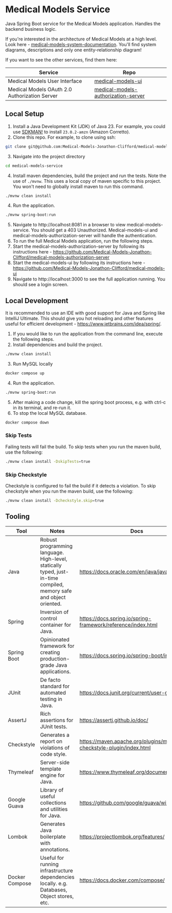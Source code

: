 # Medical Models Service

Java Spring Boot service for the Medical Models application. Handles the backend business logic.

If you're interested in the architecture of Medical Models at a high level. Look
here - [medical-models-system-documentation](https://github.com/Medical-Models-Jonathon-Clifford/medical-models-system-documentation).
You'll find system diagrams, descriptions and only one entity-relationship diagram!

If you want to see the other services, find them here:

| Service                                       | Repo                                                                                                                           |
|-----------------------------------------------|--------------------------------------------------------------------------------------------------------------------------------|
| Medical Models User Interface                 | [medical-models-ui](https://github.com/Medical-Models-Jonathon-Clifford/medical-models-ui)                                     |
| Medical Models OAuth 2.0 Authorization Server | [medical-models-authorization-server](https://github.com/Medical-Models-Jonathon-Clifford/medical-models-authorization-server) |

## Local Setup

1. Install a Java Development Kit (JDK) of Java 23. For example, you could use [SDKMAN!](https://sdkman.io/) to install
   `23.0.2-amzn` (Amazon Corretto).
2. Clone this repo. For example, to clone using ssh:

```bash
git clone git@github.com:Medical-Models-Jonathon-Clifford/medical-models-service.git
```

3. Navigate into the project directory

```bash
cd medical-models-service
```

4. Install maven dependencies, build the project and run the tests. Note the use of `./mvnw`. This uses a local copy of
   maven specific to this project. You won't need to globally install maven to run this command.

```bash
./mvnw clean install
```

4. Run the application.

```bash
./mvnw spring-boot:run
```

5. Navigate to http://localhost:8081 in a browser to view medical-models-service. You should get a 403 Unauthorized.
   Medical-models-ui and medical-models-authorization-server will handle the authentication.
6. To run the full Medical Models application, run the following steps.
7. Start the medical-models-authorization-server by following its instructions
   here - https://github.com/Medical-Models-Jonathon-Clifford/medical-models-authorization-server
8. Start the medical-models-ui by following its instructions
   here - https://github.com/Medical-Models-Jonathon-Clifford/medical-models-ui
9. Navigate to http://localhost:3000 to see the full application running. You should see a login screen.

## Local Development

It is recommended to use an IDE with good support for Java and Spring like IntelliJ Ultimate. This should give you hot
reloading and other features useful for efficient development - https://www.jetbrains.com/idea/spring/.

1. If you would like to run the application from the command line, execute the following steps.
2. Install dependencies and build the project.
```bash
./mvnw clean install
```
3. Run MySQL locally
```bash
docker compose up
```
4. Run the application.
```bash
./mvnw spring-boot:run
```

5. After making a code change, kill the spring boot process, e.g. with ctrl-c in its terminal, and re-run it.
6. To stop the local MySQL database.
```bash
docker compose down
```

### Skip Tests

Failing tests will fail the build. To skip tests when you run the maven build, use the following:
```bash
./mvnw clean install -DskipTests=true
```

### Skip Checkstyle

Checkstyle is configured to fail the build if it detects a violation. To skip checkstyle when you run the maven build, use the following:
```bash
./mvnw clean install -Dcheckstyle.skip=true
```


## Tooling

| Tool           | Notes                                                                                                              | Docs                                                                |
|----------------|--------------------------------------------------------------------------------------------------------------------|---------------------------------------------------------------------|
| Java           | Robust programming language. High-level, statically typed, just-in-time compiled, memory safe and object oriented. | https://docs.oracle.com/en/java/javase/25/                          |
| Spring         | Inversion of control container for Java.                                                                           | https://docs.spring.io/spring-framework/reference/index.html        |
| Spring Boot    | Opinionated framework for creating production-grade Java applications.                                             | https://docs.spring.io/spring-boot/index.html                       |
| JUnit          | De facto standard for automated testing in Java.                                                                   | https://docs.junit.org/current/user-guide/                          |
| AssertJ        | Rich assertions for JUnit tests.                                                                                   | https://assertj.github.io/doc/                                      |
| Checkstyle     | Generates a report on violations of code style.                                                                    | https://maven.apache.org/plugins/maven-checkstyle-plugin/index.html |
| Thymeleaf      | Server-side template engine for Java.                                                                              | https://www.thymeleaf.org/documentation.html                        |
| Google Guava   | Library of useful collections and utilities for Java.                                                              | https://github.com/google/guava/wiki                                |
| Lombok         | Generates Java boilerplate with annotations.                                                                       | https://projectlombok.org/features/                                 |
| Docker Compose | Useful for running infrastructure dependencies locally. e.g. Databases, Object stores, etc.                        | https://docs.docker.com/compose/                                    |
